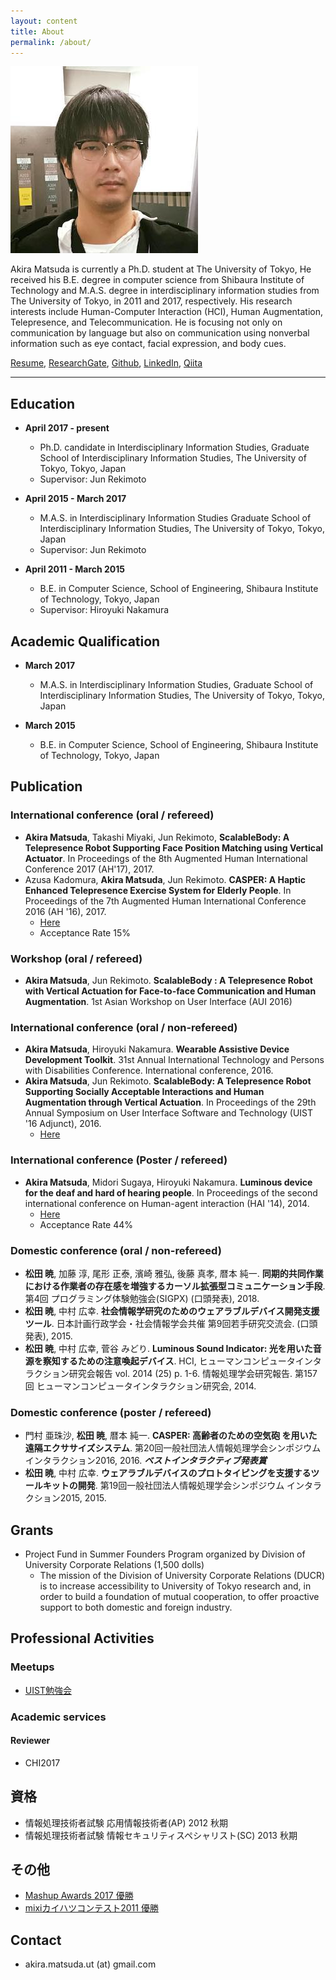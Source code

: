 ```yaml
---
layout: content
title: About
permalink: /about/
---
```


![](../assets/akira2.jpg)

Akira Matsuda is currently a Ph.D. student at The University of Tokyo, He received his B.E. degree in computer science from Shibaura Institute of Technology and M.A.S. degree in interdisciplinary information studies from The University of Tokyo, in 2011 and 2017, respectively. His research interests include Human-Computer Interaction (HCI), Human Augmentation, Telepresence, and Telecommunication. He is focusing not only on communication by language but also on communication using nonverbal information such as eye contact, facial expression, and body cues.

[Resume](../assets/akira_matsuda.pdf), [ResearchGate](https://www.researchgate.net/profile/Akira_Matsuda5), [Github](https://github.com/0x0c), [LinkedIn](https://www.linkedin.com/in/akira-matsuda-425181140/), [Qiita](https://qiita.com/0x0c@github)

<div class="github-card" data-github="0x0c" data-width="100%" data-height="150" data-theme="default"></div>
<script src="//cdn.jsdelivr.net/github-cards/latest/widget.js"></script>

----

## Education

- **April 2017 - present**
  - Ph.D. candidate in Interdisciplinary Information Studies, Graduate School of Interdisciplinary Information Studies, The University of Tokyo, Tokyo, Japan
  - Supervisor: Jun Rekimoto

- **April 2015 - March 2017**
  - M.A.S. in Interdisciplinary Information Studies Graduate School of Interdisciplinary Information Studies, The University of Tokyo, Tokyo, Japan
  - Supervisor: Jun Rekimoto

- **April 2011 - March 2015**
  - B.E. in Computer Science, School of Engineering, Shibaura Institute of Technology, Tokyo, Japan
  - Supervisor: Hiroyuki Nakamura

## Academic Qualification

- **March 2017**
  - M.A.S. in Interdisciplinary Information Studies, Graduate School of Interdisciplinary Information Studies, The University of Tokyo, Tokyo, Japan

- **March 2015**
  - B.E. in Computer Science, School of Engineering, Shibaura Institute of Technology, Tokyo, Japan

## Publication
### International conference (oral / refereed)
- **Akira Matsuda**, Takashi Miyaki, Jun Rekimoto, **ScalableBody: A Telepresence Robot Supporting Face Position Matching using Vertical Actuator**. In Proceedings of the 8th Augmented Human International Conference 2017 (AH'17), 2017.
- Azusa Kadomura, **Akira Matsuda**, Jun Rekimoto. **CASPER: A Haptic Enhanced Telepresence Exercise System for Elderly People**. In Proceedings of the 7th Augmented Human International Conference 2016 (AH '16), 2017.
  - [Here](http://dx.doi.org/10.1145/2875194.2875197)
  - Acceptance Rate 15%

### Workshop (oral / refereed)
- **Akira Matsuda**, Jun Rekimoto. **ScalableBody : A Telepresence Robot with Vertical Actuation for Face-to-face Communication and Human Augmentation**. 1st Asian Workshop on User Interface (AUI 2016)

### International conference (oral / non-refereed)
- **Akira Matsuda**, Hiroyuki Nakamura. **Wearable Assistive Device Development Toolkit**. 31st Annual International Technology and Persons with Disabilities Conference.
International conference, 2016.
- **Akira Matsuda**, Jun Rekimoto. **ScalableBody: A Telepresence Robot Supporting Socially Acceptable Interactions and Human Augmentation through Vertical Actuation**. In Proceedings of the 29th Annual Symposium on User Interface Software and Technology (UIST '16 Adjunct), 2016.
  - [Here](http://dx.doi.org/10.1145/2984751.2985718 )

### International conference (Poster / refereed)
- **Akira Matsuda**, Midori Sugaya, Hiroyuki Nakamura. **Luminous device for the deaf and hard of hearing people**. In Proceedings of the second international conference on Human-agent interaction (HAI '14), 2014.
  - [Here](http://doi.acm.org/10.1145/2658861.2658922)
  - Acceptance Rate 44%

### Domestic conference (oral / non-refereed)
- **松田 暁**, 加藤 淳, 尾形 正泰, 濱崎 雅弘, 後藤 真孝, 暦本 純一. **同期的共同作業における作業者の存在感を増強するカーソル拡張型コミュニケーション手段**. 第4回 プログラミング体験勉強会(SIGPX) (口頭発表), 2018.
- **松田 暁**, 中村 広幸. **社会情報学研究のためのウェアラブルデバイス開発支援ツール**. 日本計画行政学会・社会情報学会共催 第9回若手研究交流会. (口頭発表), 2015.
- **松田 暁**, 中村 広幸, 菅谷 みどり. **Luminous Sound Indicator: 光を用いた音源を察知するための注意喚起デバイス**. HCI, ヒューマンコンピュータインタラクション研究会報告 vol. 2014 (25) p. 1-6. 情報処理学会研究報告. 第157回 ヒューマンコンピュータインタラクション研究会, 2014.

### Domestic conference (poster / refereed)
- 門村 亜珠沙, **松田 暁**, 暦本 純一. **CASPER: 高齢者のための空気砲 を用いた遠隔エクササイズシステム**. 第20回一般社団法人情報処理学会シンポジウム インタラクション2016, 2016. ***ベストインタラクティブ発表賞***
- **松田 暁**, 中村 広幸. **ウェアラブルデバイスのプロトタイピングを支援するツールキットの開発**. 第19回一般社団法人情報処理学会シンポジウム インタラクション2015, 2015.

## Grants
- Project Fund in Summer Founders Program organized by Division of University Corporate Relations (1,500 dolls)
  - The mission of the Division of University Corporate Relations (DUCR) is to increase accessibility to University of Tokyo research and, in order to build a foundation of mutual cooperation, to offer proactive support to both domestic and foreign industry.

## Professional Activities
### Meetups
- [UIST勉強会](http://uistudy.tokyo)

### Academic services
#### Reviewer
- CHI2017

## 資格
- 情報処理技術者試験 応用情報技術者(AP) 2012 秋期
- 情報処理技術者試験 情報セキュリティスペシャリスト(SC) 2013 秋期

## その他
- [Mashup Awards 2017 優勝](https://hacklog.jp/works/52199)
- [mixiカイハツコンテスト2011 優勝](http://everevo.com/event/492)

## Contact

- akira.matsuda.ut (at) gmail.com

